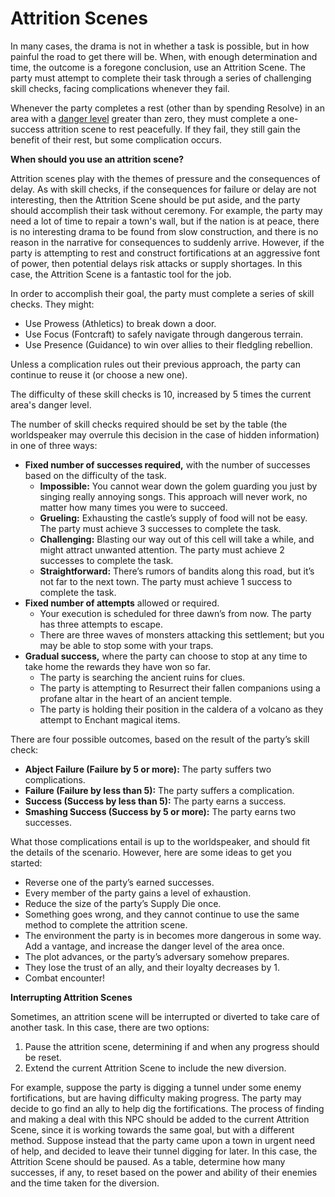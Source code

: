 # Attrition Scenes

In many cases, the drama is not in whether a task is possible, but in how painful the road to get there will be.
When, with enough determination and time, the outcome is a foregone conclusion, use an Attrition Scene.
The party must attempt to complete their task through a series of challenging skill checks, facing complications whenever they fail.

Whenever the party completes a rest (other than by spending Resolve) in an area with a [danger level](../downtime-activities.md?id=danger-levels) greater than zero, they must complete a one-success attrition scene to rest peacefully.
If they fail, they still gain the benefit of their rest, but some complication occurs.

<div class="infobox">

**When should you use an attrition scene?**

Attrition scenes play with the themes of pressure and the consequences of delay.
As with skill checks, if the consequences for failure or delay are not interesting, then the Attrition Scene should be put aside, and the party should accomplish their task without ceremony.
For example, the party may need a lot of time to repair a town's wall, but if the nation is at peace, there is no interesting drama to be found from slow construction, and there is no reason in the narrative for consequences to suddenly arrive.
However, if the party is attempting to rest and construct fortifications at an aggressive font of power, then potential delays risk attacks or supply shortages.
In this case, the Attrition Scene is a fantastic tool for the job.

</div>

In order to accomplish their goal, the party must complete a series of skill checks. They might:

- Use Prowess (Athletics) to break down a door.
- Use Focus (Fontcraft) to safely navigate through dangerous terrain.
- Use Presence (Guidance) to win over allies to their fledgling rebellion.

Unless a complication rules out their previous approach, the party can continue to reuse it (or choose a new one).

The difficulty of these skill checks is 10, increased by 5 times the current area's danger level.

The number of skill checks required should be set by the table (the worldspeaker may overrule this decision in the case of hidden information) in one of three ways:

- **Fixed number of successes required,** with the number of successes based on the difficulty of the task.
  - **Impossible:** You cannot wear down the golem guarding you just by singing really annoying songs. This approach will never work, no matter how many times you were to succeed.
  - **Grueling:** Exhausting the castle’s supply of food will not be easy. The party must achieve 3 successes to complete the task.
  - **Challenging:** Blasting our way out of this cell will take a while, and might attract unwanted attention. The party must achieve 2 successes to complete the task.
  - **Straightforward:** There’s rumors of bandits along this road, but it’s not far to the next town. The party must achieve 1 success to complete the task.
- **Fixed number of attempts** allowed or required.
  - Your execution is scheduled for three dawn’s from now. The party has three attempts to escape.
  - There are three waves of monsters attacking this settlement; but you may be able to stop some with your traps.
- **Gradual success,** where the party can choose to stop at any time to take home the rewards they have won so far.
  - The party is searching the ancient ruins for clues.
  - The party is attempting to Resurrect their fallen companions using a profane altar in the heart of an ancient temple.
  - The party is holding their position in the caldera of a volcano as they attempt to Enchant magical items.

There are four possible outcomes, based on the result of the party’s skill check:

- **Abject Failure (Failure by 5 or more):** The party suffers two complications.
- **Failure (Failure by less than 5):** The party suffers a complication.
- **Success (Success by less than 5):** The party earns a success.
- **Smashing Success (Success by 5 or more):** The party earns two successes.

What those complications entail is up to the worldspeaker, and should fit the details of the scenario. However, here are some ideas to get you started:

- Reverse one of the party’s earned successes.
- Every member of the party gains a level of exhaustion.
- Reduce the size of the party’s Supply Die once.
- Something goes wrong, and they cannot continue to use the same method to complete the attrition scene.
- The environment the party is in becomes more dangerous in some way. Add a vantage, and increase the danger level of the area once.
- The plot advances, or the party’s adversary somehow prepares.
- They lose the trust of an ally, and their loyalty decreases by 1.
- Combat encounter!

<div class="infobox">

**Interrupting Attrition Scenes**

Sometimes, an attrition scene will be interrupted or diverted to take care of another task. In this case, there are two options:

1. Pause the attrition scene, determining if and when any progress should be reset.
2. Extend the current Attrition Scene to include the new diversion.

For example, suppose the party is digging a tunnel under some enemy fortifications, but are having difficulty making progress.
The party may decide to go find an ally to help dig the fortifications.
The process of finding and making a deal with this NPC should be added to the current Attrition Scene, since it is working towards the same goal, but with a different method.
Suppose instead that the party came upon a town in urgent need of help, and decided to leave their tunnel digging for later.
In this case, the Attrition Scene should be paused.
As a table, determine how many successes, if any, to reset based on the power and ability of their enemies and the time taken for the diversion.

</div>
